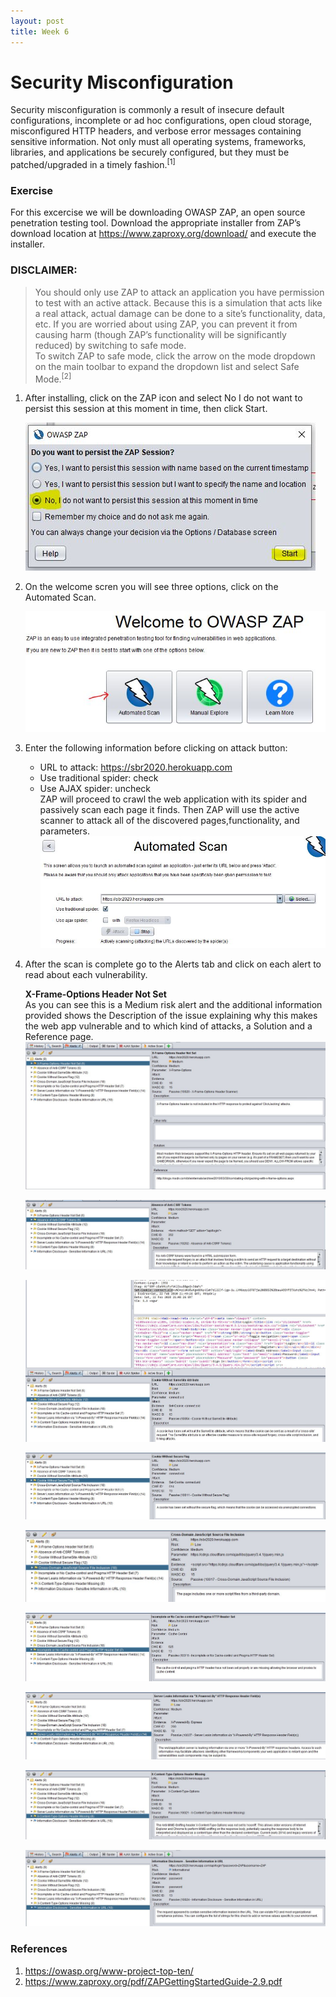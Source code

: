```yaml
---
layout: post
title: Week 6
---
```


# Security Misconfiguration
Security misconfiguration is commonly a result of insecure default configurations, incomplete or ad hoc configurations, open cloud storage, misconfigured HTTP headers, and verbose error messages containing sensitive information. Not only must all operating systems, frameworks, libraries, and applications be securely configured, but they must be patched/upgraded in a timely fashion.<sup>[1]</sup>

### Exercise
For this excercise we will be downloading OWASP ZAP, an open source penetration testing tool. Download the appropriate installer from ZAP’s download location at https://www.zaproxy.org/download/ and execute the installer.

### DISCLAIMER:    
> You should only use ZAP to attack an application you have permission to test with an active attack. Because this is a simulation that acts like a real attack, actual damage can be done to a site’s functionality, data, etc. If you are worried about using ZAP, you can prevent it from causing harm (though ZAP’s functionality will be significantly reduced) by switching to safe mode.     
> To switch ZAP to safe mode, click the arrow on the mode dropdown on the main toolbar to expand the dropdown list and select Safe Mode.<sup>[2]</sup>

1. After installing, click on the ZAP icon and select No I do not want to persist this session at this moment in time, then click Start.

   ![ZAP Start](/images/Start.JPG)

2. On the welcome scren you will see three options, click on the Automated Scan. 

   ![ZAP Start](/images/Welcome.JPG)
   
3. Enter the following information before clicking on attack button: 
    - URL to attack: https://sbr2020.herokuapp.com
    - Use traditional spider: check 
    - Use AJAX spider: uncheck   
ZAP will proceed to crawl the web application with its spider and passively scan each page it finds. Then ZAP will use the active    scanner to attack all of the discovered pages,functionality, and parameters.
    ![Zap Automated Scan](/images/Scan.JPG) 
    
 4. After the scan is complete go to the Alerts tab and click on each alert to read about each vulnerability. 
 
    **X-Frame-Options Header Not Set**    
    As you can see this is a Medium risk alert and the additional information provided shows the Description of the issue explaining why this makes the web app vulnerable and to which kind of attacks, a Solution and a Reference page. 
    ![Zap Alert 1](/images/Xframe.JPG) 
    
    ![Zap Alert 2](/images/Tokens.JPG) 
    
    ![Zap Alert 3](/images/cookie.JPG)
    
    ![Zap Alert 4](/images/encrypt.JPG)
    
    ![Zap Alert 5](/images/crossDomain.JPG)
    
    ![Zap Alert 6](/images/no-Cache.JPG)
    
    ![Zap Alert 7](/images/Leak.JPG)
    
    ![Zap Alert 8](/images/Sniffing.JPG)
    
    ![Zap Alert 9](/images/Information.JPG) 
    
    

### References
1. https://owasp.org/www-project-top-ten/  
2. https://www.zaproxy.org/pdf/ZAPGettingStartedGuide-2.9.pdf
